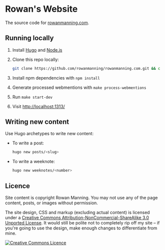 
# Rowan's Website

The source code for [rowanmanning.com](https://rowanmanning.com/).


## Running locally

  1. Install [Hugo](https://gohugo.io/) and [Node.js](https://nodejs.org/)

  2. Clone this repo locally:

     ```bash
     git clone https://github.com/rowanmanning/rowanmanning.com.git && cd rowanmanning.com
     ```

  3. Install npm dependencies with `npm install`

  4. Generate processed webmentions with `make process-webmentions`

  5. Run `make start-dev`

  6. Visit [http://localhost:1313/](http://localhost:1313/)


## Writing new content

Use Hugo archetypes to write new content:

  * To write a post:

    ```bash
    hugo new posts/<slug>
    ```

  * To write a weeknote:

    ```bash
    hugo new weeknotes/<number>
    ```


## Licence

Site content is copyright Rowan Manning. You may not use any of the page content, posts, or images without permission.

The site design, CSS and markup (excluding actual content) is licensed under a [Creative Commons Attribution-NonCommercial-ShareAlike 3.0 Unported License](http://creativecommons.org/licenses/by-nc-sa/3.0/deed.en_GB). It would still be polite not to completely rip off my site – if you're going to use the design, make enough changes to differentiate from mine.

[![Creative Commons Licence](http://i.creativecommons.org/l/by-nc-sa/3.0/88x31.png)](http://creativecommons.org/licenses/by-nc-sa/3.0/deed.en_GB)

